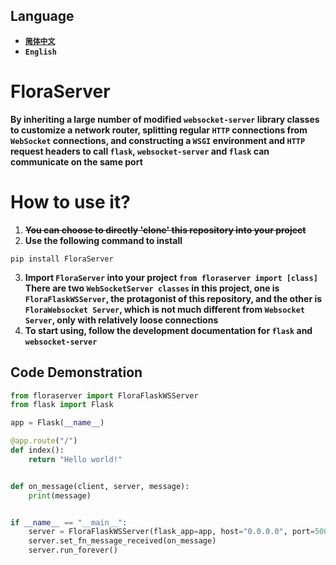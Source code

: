 ## Language
* **[`简体中文`](./README.md)**
* **`English`**
# FloraServer
**By inheriting a large number of modified `websocket-server` library classes to customize a network router, splitting regular `HTTP` connections from `WebSocket` connections, and constructing a `WSGI` environment and `HTTP` request headers to call `flask`, `websocket-server` and `flask` can communicate on the same port**
# How to use it?
1. **~~You can choose to directly 'clone' this repository into your project~~**
2. **Use the following command to install**
```Shell
pip install FloraServer
```
3. **Import `FloraServer` into your project `from floraserver import [class]`**
**There are two `WebSocketServer classes` in this project, one is `FloraFlaskWSServer`, the protagonist of this repository, and the other is `FloraWebsocket Server`, which is not much different from `Websocket Server`, only with relatively loose connections**  
4. **To start using, follow the development documentation for `flask` and `websocket-server`**
## Code Demonstration
```Python
from floraserver import FloraFlaskWSServer
from flask import Flask

app = Flask(__name__)

@app.route("/")
def index():
    return "Hello world!"


def on_message(client, server, message):
    print(message)


if __name__ == "__main__":
    server = FloraFlaskWSServer(flask_app=app, host="0.0.0.0", port=5000)
    server.set_fn_message_received(on_message)
    server.run_forever()
```
